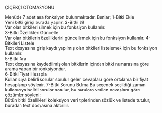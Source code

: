 ÇİÇEKÇİ OTOMASYONU

Menüde 7 adet ana fonksiyon bulunmaktadır. Bunlar; 
1-Bitki Ekle  
Yeni bitki girişi burada yapılır. 
2-Bitki Sil  
Var olan bitkileri silmek için bu fonksiyon kullanılır.  
3-Bitki Özellikleri Güncelle  
Var olan bitkilerin özelliklerini güncellemek için bu fonksiyon kullanılır. 
4-Bitkileri Listele  
Text dosyasına giriş kaydı yapılmış olan bitkileri listelemek için bu fonksiyon kullanılır.  
5-Bitki Ara  
Text dosyasına kaydedilmiş olan bitkilerin içinden bitki numarasına göre arama yapan bir 
fonksiyondur.  
6-Bitki Fiyat Hesapla  
Kullanıcıya belirli sorular sorulur gelen cevaplara göre ortalama bir fiyat hesaplanıp söylenir. 
7-Bitki Sorunu Bulma 
Bu seçenek seçildiği zaman kullanıcıya belirli sorular sorulur, bu sorulara verilen cevaplara göre 
çözümler söylenir.  
Bütün bitki özellikleri koleksiyon veri tiplerinden sözlük ve listede tutulur, buradan text dosyasına 
aktarılır.

